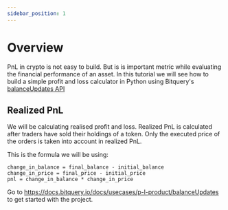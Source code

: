 ```yaml
---
sidebar_position: 1
---
```


# Overview

PnL in crypto is not easy to build. But is is important metric while evaluating the financial performance of an asset. In this tutorial we will see how to build a simple profit and loss calculator in Python using Bitquery's [balanceUpdates API](https://docs.bitquery.io/docs/examples/balances/balance-api/)

## Realized PnL
We will be calculating realised profit and loss. Realized PnL is calculated after traders have sold their holdings of a token. Only the executed price of the orders is taken into account in realized PnL.

This is the formula we will be using:

```
change_in_balance = final_balance - initial_balance
change_in_price = final_price - initial_price
pnl = change_in_balance * change_in_price
```

Go to https://docs.bitquery.io/docs/usecases/p-l-product/balanceUpdates to get started with the project.
